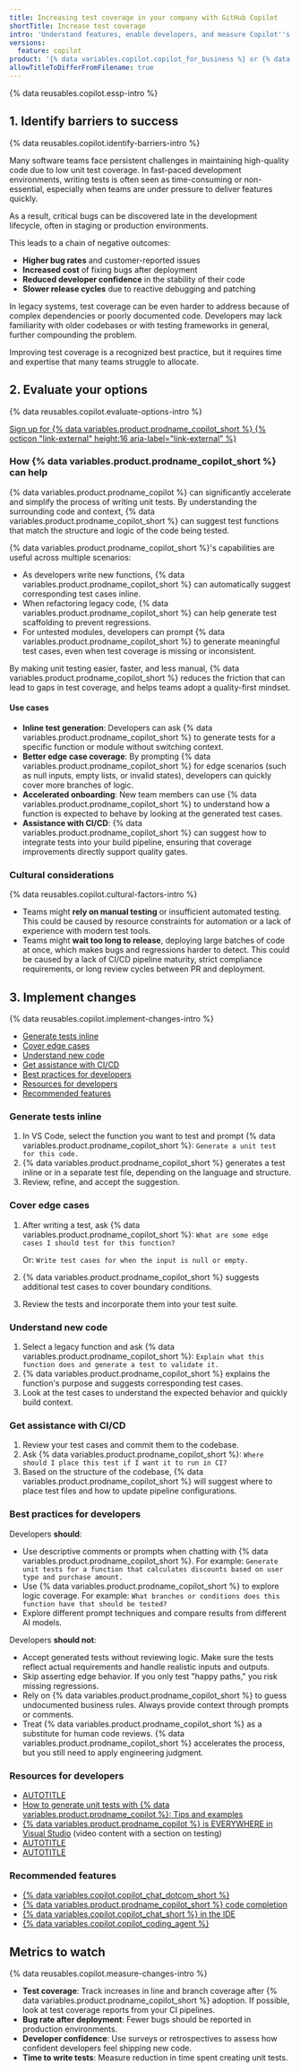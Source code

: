 ```yaml
---
title: Increasing test coverage in your company with GitHub Copilot
shortTitle: Increase test coverage
intro: 'Understand features, enable developers, and measure Copilot''s impact.'
versions:
  feature: copilot
product: '{% data variables.copilot.copilot_for_business %} or {% data variables.copilot.copilot_enterprise %}'
allowTitleToDifferFromFilename: true
---
```


{% data reusables.copilot.essp-intro %}

## 1. Identify barriers to success

{% data reusables.copilot.identify-barriers-intro %}

Many software teams face persistent challenges in maintaining high-quality code due to low unit test coverage. In fast-paced development environments, writing tests is often seen as time-consuming or non-essential, especially when teams are under pressure to deliver features quickly.

As a result, critical bugs can be discovered late in the development lifecycle, often in staging or production environments.

This leads to a chain of negative outcomes:

* **Higher bug rates** and customer-reported issues
* **Increased cost** of fixing bugs after deployment
* **Reduced developer confidence** in the stability of their code
* **Slower release cycles** due to reactive debugging and patching

In legacy systems, test coverage can be even harder to address because of complex dependencies or poorly documented code. Developers may lack familiarity with older codebases or with testing frameworks in general, further compounding the problem.

Improving test coverage is a recognized best practice, but it requires time and expertise that many teams struggle to allocate.

## 2. Evaluate your options

{% data reusables.copilot.evaluate-options-intro %}

<a href="https://github.com/github-copilot/purchase?ref_cta=Copilot+Enterprise+trial&ref_cta=Copilot+Business+trial&ref_loc=increase-test-coverage" target="_blank" class="btn btn-primary mt-3 mr-3 no-underline"><span>Sign up for {% data variables.product.prodname_copilot_short %}</span> {% octicon "link-external" height:16 aria-label="link-external" %}</a>

### How {% data variables.product.prodname_copilot_short %} can help

{% data variables.product.prodname_copilot %} can significantly accelerate and simplify the process of writing unit tests. By understanding the surrounding code and context, {% data variables.product.prodname_copilot_short %} can suggest test functions that match the structure and logic of the code being tested.

{% data variables.product.prodname_copilot_short %}'s capabilities are useful across multiple scenarios:

* As developers write new functions, {% data variables.product.prodname_copilot_short %} can automatically suggest corresponding test cases inline.
* When refactoring legacy code, {% data variables.product.prodname_copilot_short %} can help generate test scaffolding to prevent regressions.
* For untested modules, developers can prompt {% data variables.product.prodname_copilot_short %} to generate meaningful test cases, even when test coverage is missing or inconsistent.

By making unit testing easier, faster, and less manual, {% data variables.product.prodname_copilot_short %} reduces the friction that can lead to gaps in test coverage, and helps teams adopt a quality-first mindset.

#### Use cases

* **Inline test generation**: Developers can ask {% data variables.product.prodname_copilot_short %} to generate tests for a specific function or module without switching context.
* **Better edge case coverage**: By prompting {% data variables.product.prodname_copilot_short %} for edge scenarios (such as null inputs, empty lists, or invalid states), developers can quickly cover more branches of logic.
* **Accelerated onboarding**: New team members can use {% data variables.product.prodname_copilot_short %} to understand how a function is expected to behave by looking at the generated test cases.
* **Assistance with CI/CD**: {% data variables.product.prodname_copilot_short %} can suggest how to integrate tests into your build pipeline, ensuring that coverage improvements directly support quality gates.

### Cultural considerations

{% data reusables.copilot.cultural-factors-intro %}

* Teams might **rely on manual testing** or insufficient automated testing. This could be caused by resource constraints for automation or a lack of experience with modern test tools.
* Teams might **wait too long to release**, deploying large batches of code at once, which makes bugs and regressions harder to detect. This could be caused by a lack of CI/CD pipeline maturity, strict compliance requirements, or long review cycles between PR and deployment.

## 3. Implement changes

{% data reusables.copilot.implement-changes-intro %}

* [Generate tests inline](#generate-tests-inline)
* [Cover edge cases](#cover-edge-cases)
* [Understand new code](#understand-new-code)
* [Get assistance with CI/CD](#get-assistance-with-cicd)
* [Best practices for developers](#best-practices-for-developers)
* [Resources for developers](#resources-for-developers)
* [Recommended features](#recommended-features)

### Generate tests inline

1. In VS Code, select the function you want to test and prompt {% data variables.product.prodname_copilot_short %}: `Generate a unit test for this code.`
1. {% data variables.product.prodname_copilot_short %} generates a test inline or in a separate test file, depending on the language and structure.
1. Review, refine, and accept the suggestion.

### Cover edge cases

1. After writing a test, ask {% data variables.product.prodname_copilot_short %}: `What are some edge cases I should test for this function?`

   Or: `Write test cases for when the input is null or empty.`

1. {% data variables.product.prodname_copilot_short %} suggests additional test cases to cover boundary conditions.
1. Review the tests and incorporate them into your test suite.

### Understand new code

1. Select a legacy function and ask {% data variables.product.prodname_copilot_short %}: `Explain what this function does and generate a test to validate it.`
1. {% data variables.product.prodname_copilot_short %} explains the function's purpose and suggests corresponding test cases.
1. Look at the test cases to understand the expected behavior and quickly build context.

### Get assistance with CI/CD

1. Review your test cases and commit them to the codebase.
1. Ask {% data variables.product.prodname_copilot_short %}: `Where should I place this test if I want it to run in CI?`
1. Based on the structure of the codebase, {% data variables.product.prodname_copilot_short %} will suggest where to place test files and how to update pipeline configurations.

### Best practices for developers

Developers **should**:

* Use descriptive comments or prompts when chatting with {% data variables.product.prodname_copilot_short %}. For example: `Generate unit tests for a function that calculates discounts based on user type and purchase amount.`
* Use {% data variables.product.prodname_copilot_short %} to explore logic coverage. For example: `What branches or conditions does this function have that should be tested?`
* Explore different prompt techniques and compare results from different AI models.

Developers **should not**:

* Accept generated tests without reviewing logic. Make sure the tests reflect actual requirements and handle realistic inputs and outputs.
* Skip asserting edge behavior. If you only test "happy paths," you risk missing regressions.
* Rely on {% data variables.product.prodname_copilot_short %} to guess undocumented business rules. Always provide context through prompts or comments.
* Treat {% data variables.product.prodname_copilot_short %} as a substitute for human code reviews. {% data variables.product.prodname_copilot_short %} accelerates the process, but you still need to apply engineering judgment.

### Resources for developers

* [AUTOTITLE](/copilot/using-github-copilot/guides-on-using-github-copilot/writing-tests-with-github-copilot)
* [How to generate unit tests with {% data variables.product.prodname_copilot %}: Tips and examples](https://github.blog/ai-and-ml/github-copilot/how-to-generate-unit-tests-with-github-copilot-tips-and-examples/)
* [{% data variables.product.prodname_copilot %} is EVERYWHERE in Visual Studio](https://learn.microsoft.com/en-us/shows/github-copilot-for-visual-studio/github-copilot-is-everywhere-in-visual-studio-miniseries) (video content with a section on testing)
* [AUTOTITLE](/copilot/using-github-copilot/copilot-chat/prompt-engineering-for-copilot-chat)
* [AUTOTITLE](/copilot/using-github-copilot/ai-models/changing-the-ai-model-for-copilot-chat)

### Recommended features

* [{% data variables.copilot.copilot_chat_dotcom_short %}](/copilot/using-github-copilot/copilot-chat/asking-github-copilot-questions-in-github)
* [{% data variables.product.prodname_copilot_short %} code completion](/copilot/using-github-copilot/getting-code-suggestions-in-your-ide-with-github-copilot)
* [{% data variables.copilot.copilot_chat_short %} in the IDE](/copilot/using-github-copilot/copilot-chat/asking-github-copilot-questions-in-your-ide)
* [{% data variables.copilot.copilot_coding_agent %}](/copilot/concepts/about-copilot-coding-agent)

## Metrics to watch

{% data reusables.copilot.measure-changes-intro %}

* **Test coverage**: Track increases in line and branch coverage after {% data variables.product.prodname_copilot_short %} adoption. If possible, look at test coverage reports from your CI pipelines.
* **Bug rate after deployment**: Fewer bugs should be reported in production environments.
* **Developer confidence**: Use surveys or retrospectives to assess how confident developers feel shipping new code.
* **Time to write tests**: Measure reduction in time spent creating unit tests.

